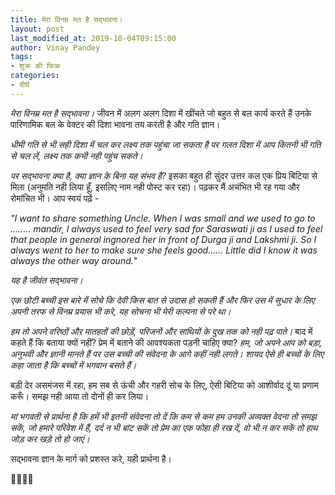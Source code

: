 ```yaml
---
title: मेरा विनम्र मत है सद्भावना।
layout: post
last_modified_at: 2019-10-04T09:15:00
author: Vinay Pandey
tags:
- शुक्र की फिक्र
categories:
- दीर्घ
---
```

*मेरा विनम्र मत है सद्भावना।* जीवन में अलग अलग दिशा में खींचते जो बहुत से बल कार्य करते हैं उनके पारिणामिक बल के वेक्टर की दिशा भावना तय करती है और गति ज्ञान।  

*धीमी गति से भी सही दिशा में चल कर लक्ष्य तक पहुंचा जा सकता है पर गलत दिशा में आप कितनी भी गति से चल लें, लक्ष्य तक कभी नही पहुंच सकते।* 

*पर सद्भावना क्या है, क्या ज्ञान के बिना यह संभव है?* इसका बहुत ही सुंदर उत्तर कल एक प्रिय बिटिया से मिला (अनुमति नही लिया हूँ, इसलिए नाम नही पोस्ट कर रहा)। पढ़कर मैं अचंभित भी रह गया और रोमांचित भी। आप स्वयं पढ़ें -

_"I want to share something Uncle._
_When I was small and we used to go to ........  mandir, I always used to feel very sad for Saraswati ji as I used to feel that people in general ingnored her in front of Durga ji and Lakshmi ji._
_So I always went to her to make sure she feels good......_
_Little did I know it was always the other way around._"

 
*यह है जीवंत सद्भावना।*

*एक छोटी बच्ची इस बारे में सोचे कि देवी किस बात से उदास हो सकती हैं और फिर उस में सुधार के लिए अपनी तरफ से विनम्र प्रयास भी करे, यह सोचना भी मेरी कल्पना से परे था।*

*हम तो अपने वरिष्ठों और मातहतों की छोड़ें, परिजनों और साथियों के दुख तक को नही पढ़ पाते।* बाद में कहते हैं कि बताया क्यों नहीं? प्रेम में बताने की आवश्यकता पड़नी चाहिए क्या? *हम, जो अपने आप को बड़ा, अनुभवी और ज्ञानी मानते हैं पर उस बच्ची की संवेदना के आगे कहीं नही लगते। शायद ऐसे ही बच्चों के लिए कहा जाता है कि बच्चों में भगवान बसते हैं।* 

बड़ी देर असमंजस में रहा, हम सब से ऊंची और गहरी सोच के लिए, ऐसी बिटिया को आशीर्वाद दूं या प्रणाम करूँ। समझ नही आया तो दोनों ही कर लिया। 

*मां भगवती से प्रार्थना है कि हमें भी इतनी संवेदना तो दें कि कम से कम हम उनकी अव्यक्त वेदना तो समझ सकें, जो हमारे परिवेश में हैं, दर्द न भी बांट सकें तो प्रेम का एक फोहा ही रख दें, वो भी न कर सकें तो हाथ जोड़ कर खड़े तो हो जाएं।* 

सद्भावना ज्ञान के मार्ग को प्रशस्त करे, यही प्रार्थना है। 

🙏🌷🌷🙏


